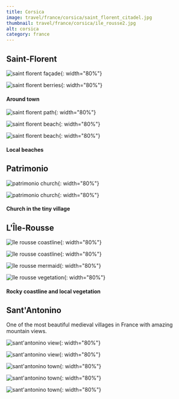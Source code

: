 ```yaml
---
title: Corsica
image: travel/france/corsica/saint_florent_citadel.jpg
thumbnail: travel/france/corsica/ile_rousse2.jpg
alt: corsica
category: france
---
```


## Saint-Florent

![saint florent façade](./assets/img/travel/france/corsica/saint_florent_facade.jpg){: width="80%"}

![saint florent berries](./assets/img/travel/france/corsica/saint_florent_berries.jpg){: width="80%"}

#### Around town

![saint florent path](./assets/img/travel/france/corsica/saint_florent_path.jpg){: width="80%"}

![saint florent beach](./assets/img/travel/france/corsica/saint_florent_beach1.jpg){: width="80%"}

![saint florent beach](./assets/img/travel/france/corsica/saint_florent_beach2.jpg){: width="80%"}

#### Local beaches

## Patrimonio

![patrimonio church](./assets/img/travel/france/corsica/patrimonio_church1.jpg){: width="80%"}

![patrimonio church](./assets/img/travel/france/corsica/patrimonio_church2.jpg){: width="80%"}

#### Church in the tiny village

## L'Île-Rousse

![île rousse coastline](./assets/img/travel/france/corsica/ile_rousse1.jpg){: width="80%"}

![île rousse coastline](./assets/img/travel/france/corsica/ile_rousse2.jpg){: width="80%"}

![île rousse mermaid](./assets/img/travel/france/corsica/ile_rousse_mermaid.jpg){: width="80%"}

![île rousse vegetation](./assets/img/travel/france/corsica/ile_rousse_vegetation.jpg){: width="80%"}

#### Rocky coastline and local vegetation

## Sant'Antonino

One of the most beautiful medieval villages in France with amazing mountain views.

![sant'antonino view](./assets/img/travel/france/corsica/sant_antonino_view1.jpg){: width="80%"}

![sant'antonino view](./assets/img/travel/france/corsica/sant_antonino_view2.jpg){: width="80%"}

![sant'antonino town](./assets/img/travel/france/corsica/sant_antonino1.jpg){: width="80%"}

![sant'antonino town](./assets/img/travel/france/corsica/sant_antonino2.jpg){: width="80%"}

![sant'antonino town](./assets/img/travel/france/corsica/sant_antonino3.jpg){: width="80%"}

